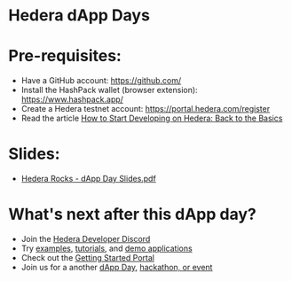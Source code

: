 # Hedera dApp Days

# Pre-requisites:

- Have a GitHub account: https://github.com/
- Install the HashPack wallet (browser extension): https://www.hashpack.app/
- Create a Hedera testnet account: https://portal.hedera.com/register
- Read the article [How to Start Developing on Hedera: Back to the Basics](https://hedera.com/blog/how-to-develop-on-hedera-back-to-the-basics)

# Slides:

- [Hedera Rocks - dApp Day Slides.pdf](https://github.com/ed-marquez/hedera-dapp-days/blob/start/slides/Hedera%20Rocks%20-%20dApp%20Day%20Slides.pdf)

# What's next after this dApp day?

- Join the [Hedera Developer Discord](http://hedera.com/discord)
- Try [examples](https://docs.hedera.com/guides/getting-started/try-examples), [tutorials](https://docs.hedera.com/guides/resources/tutorials), and [demo applications](https://docs.hedera.com/guides/resources/demo-applications)
- Check out the [Getting Started Portal](https://hedera.com/get-started)
- Join us for a another [dApp Day](https://hedera.com/dapp-days), [hackathon, or event](https://hedera.com/events)
